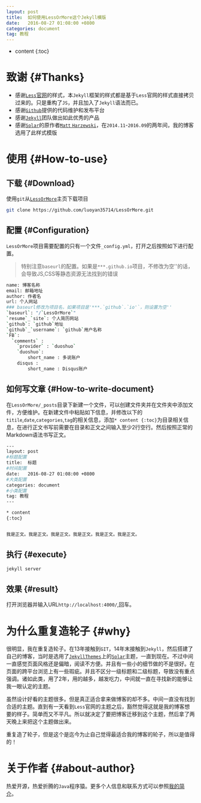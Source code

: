 ```yaml
---
layout: post
title:  如何使用LessOrMore这个Jekyll模版
date:   2016-08-27 01:08:00 +0800
categories: document
tag: 教程
---
```


* content
{:toc}


致谢							{#Thanks}
====================================
+ 感谢[`Less`官网](`http`://`lesscss`.`cn`/)的样式，本`Jekyll`框架的样式都是基于`Less`官网的样式直接拷贝过来的。只是重构了`JS`，并且加入了`Jekyll`语法而已。
+ 感谢[`Github`](`https`://`github`.`com`/)提供的代码维护和发布平台
+ 感谢[`Jekyll`](`https`://`jekyllrb`.`com`/)团队做出如此优秀的产品
+ 感谢[`Solar`](`https`://`github`.`com`/`mattvh`/`solar-theme`-`jekyll`)的原作者[`Matt` `Harzewski`](`http`://`www`.`webmaster-source`.`com`/)，在`2014.11`-`2016.09`的两年间，我的博客选用了此样式模版


使用							{#How-to-use}
====================================

下载							{#Download}
------------------------------------

使用`git`从[`LessOrMore`](https://github.com/luoyan35714/LessOrMore.git)主页下载项目

```bash
git clone https://github.com/luoyan35714/LessOrMore.git
```

配置							{#Configuration}
------------------------------------

`LessOrMore`项目需要配置的只有一个文件`_config.yml`，打开之后按照如下进行配置。

> 特别注意`baseurl`的配置。如果是`***.github.io`项目，不修改为空''的话，会导致JS,CSS等静态资源无法找到的错误

```bash
name: 博客名称
email: 邮箱地址
author: 作者名
url: 个人网站
### baseurl修改为项目名，如果项目是'***.`github`.`io'`，则设置为空''
`baseurl`: "/`LessOrMore`"
`resume`_`site`: 个人简历网站
`github`: `github`地址
`github`_`username`: `github`用户名称
`FB`:
  `comments` :
    `provider` : `duoshuo`
    `duoshuo`:
        short_name : 多说账户
    disqus :
        short_name : Disqus账户
```

如何写文章							{#How-to-write-document}
------------------------------------

在`LessOrMore/_posts`目录下新建一个文件，可以创建文件夹并在文件夹中添加文件，方便维护。在新建文件中粘贴如下信息，并修改以下的`titile`,`date`,`categories`,`tag`的相关信息，添加`* content {:toc}`为目录相关信息，在进行正文书写前需要在目录和正文之间输入至少2行空行。然后按照正常的Markdown语法书写正文。

```bash
---
layout: post
#标题配置
title:  标题
#时间配置
date:   2016-08-27 01:08:00 +0800
#大类配置
categories: document
#小类配置
tag: 教程
---

* content
{:toc}


我是正文。我是正文。我是正文。我是正文。我是正文。我是正文。
```

执行							{#execute}
------------------------------------

```bash
jekyll server
```

效果							{#result}
------------------------------------
打开浏览器并输入URL`http://localhost:4000/`,回车。


为什么重复造轮子					{#why}
====================================

很明显，我在重复造轮子。在13年接触到`GIT`，14年末接触到`Jekyll`，然后搭建了自己的博客，当时是选用了[`JekyllThemes`](`http`://`jekyllthemes`.`org`/)上的[`Solar`](`https`://`github`.`com`/`mattvh`/`solar-theme`-`jekyll`)主题，一直到现在。不过中间一直感觉页面风格还是偏暗，阅读不方便。并且有一些小的细节做的不是很好。在页面的跨平台浏览上有一些瑕疵。并且不区分一级标题和二级标题，导致没有重点强调。诸如此类，用了2年，用的越多，越发吃力，中间就一直在寻找新的能够让我一眼认定的主题。

虽然设计好看的主题很多。但是真正适合拿来做博客的却不多。中间一直没有找到合适的主题。直到有一天看到`Less`官网的主题之后，豁然觉得这就是我的博客想要的样子。简单而又不平凡。所以就决定了要把博客迁移到这个主题，然后拿了两天晚上来把这个主题做出来。

重复造了轮子，但是这个是迄今为止自己觉得最适合我的博客的轮子，所以是值得的！

关于作者						{#about-author}
====================================

热爱开源，热爱折腾的`Java`程序猿。更多个人信息和联系方式可以参照[我的简介](`http`://`www`.`hifreud`.`com`/`Resume`.`io`/)。

